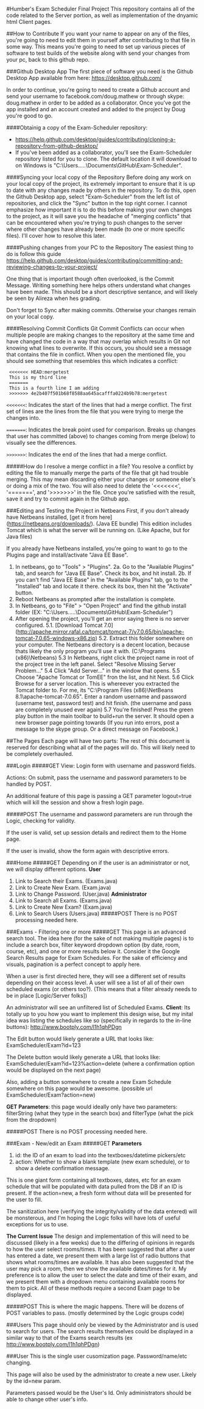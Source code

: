 #Humber's Exam Scheduler Final Project
This repository contains all of the code related to the Server portion, as well as implementation of the dnyamic html Client pages.

##How to Contribute
If you want your name to appear on any of the files, you're going to need to edit them in yourself after contributing to that file in some way. This means you're going to need to set up various pieces of software to test builds of the website along with send your changes from your pc, back to this github repo.

###Github Desktop App
The first piece of software you need is the Github Desktop App available from here: https://desktop.github.com/

In order to continue, you're going to need to create a Github account and send your username to facebook.com/doug.mathew or through skype: doug.mathew in order to be added as a collaborator. Once you've got the app installed and an account created and added to the project by Doug you're good to go.

####Obtainig a copy of the Exam-Scheduler repository:  
 - https://help.github.com/desktop/guides/contributing/cloning-a-repository-from-github-desktop/ 
 - If you've been added as a collaborator, you'll see the Exam-Scheduler repository listed for you to clone. The default location it will download to on Windows is "C:\Users\.....\Documents\GitHub\Exam-Scheduler".

####Syncing your local copy of the Repository
Before doing any work on your local copy of the project, its extremely important to ensure that it is up to date with any changes made by others in the repository. To do this, open the Github Desktop app, select "Exam-Scheduler" from the left list of repositories, and click the "Sync" button in the top right corner. I cannot emphasize how important it is to do this before making your own changes to the project, as it will save you the headache of "merging conflicts" that can be encountered when you're trying to push changes to the server where other changes have already been made (to one or more specific files). I'll cover how to resolve this later.
 
####Pushing changes from your PC to the Repository
The easiest thing to do is follow this guide  https://help.github.com/desktop/guides/contributing/committing-and-reviewing-changes-to-your-project/

One thing that is important though often overlooked, is the Commit Message. Writing something here helps others understand what changes have been made. This should be a short descriptive sentance, and will likely be seen by Alireza when hes grading.

Don't forget to Sync after making commits. Otherwise your changes remain on your local copy.

####Resolving Commit Conflicts
Git Commit Conflicts can occur when multiple people are making changes to the repository at the same time and have changed the code in a way that may overlap which results in Git not knowing what lines to overwrite. If this occurs, you should see a message that contains the file in conflict. When you open the mentioned file, you should see something that resembles this which indicates a conflict:
```
 <<<<<<< HEAD:mergetest
 This is my third line
 =======
 This is a fourth line I am adding
 >>>>>>> 4e2b407f501b68f8588aa645acafffa0224b9b78:mergetest
```
`<<<<<<<`: Indicates the start of the lines that had a merge conflict. The first set of lines are the lines from the file that you were trying to merge the changes into.

`=======`: Indicates the break point used for comparison. Breaks up changes that user has committed (above) to changes coming from merge (below) to visually see the differences.

`>>>>>>>`: Indicates the end of the lines that had a merge conflict.

#####How do I resolve a merge conflict in a file?
You resolve a conflict by editing the file to manually merge the parts of the file that git had trouble merging. This may mean discarding either your changes or someone else's or doing a mix of the two. You will also need to delete the '<<<<<<<', '=======', and '>>>>>>>' in the file. Once you're satisfied with the result, save it and try to commit again in the Github app.

###Editing and Testing the Project in Netbeans
First, if you don't already have Netbeans installed, [get it from here] (https://netbeans.org/downloads/). (Java EE bundle) This edition includes Tomcat which is what the server will be running on. (Like Apache, but for Java files)

If you already have Netbeans installed, you're going to want to go to the Plugins page and install/activate "Java EE Base".
1. In netbeans, go to "Tools" > "Plugins".
2a. Go to the "Available Plugins" tab, and search for "Java EE Base". Check its box, and hit install.
2b. If you can't find "Java EE Base" in the "Available Plugins" tab, go to the "Installed" tab and locate it there. check its box, then hit the "Activate" button.
3. Reboot Netbeans as prompted after the installation is complete.
4. In Netbeans, go to "File" > "Open Project" and find the github install folder (EX: "C:\Users\.....\Documents\GitHub\Exam-Scheduler")
5. After opening the project, you'll get an error saying there is no server configured.
  5.1. [Download Tomcat 7.0] (http://apache.mirror.rafal.ca/tomcat/tomcat-7/v7.0.65/bin/apache-tomcat-7.0.65-windows-x86.zip)
  5.2. Extract this folder somewhere on your computer. The Netbeans directory is a decent location, because thats likely the only program you'll use it with. (C:\Programs (x86)\Netbeans\)
  5.3 In Netbeans, right click the project name in root of the project tree in the left panel. Select "Resolve Missing Server Problem..."
  5.4 Click "Add Server..." in the window that opens.
  5.5 Choose "Apache Tomcat or TomEE" fron the list, and hit Next.
  5.6 Click Browse for a server location. This is whereever you extracted the Tomcat folder to. For me, its "C:\Program Files (x86)\NetBeans 8.1\apache-tomcat-7.0.65". Enter a random username and password (username test, password test) and hit finish. (the username and pass are completely unused ever again)
  5.7 You're finished! Press the green play button in the main toolbar to build+run the server. It should open a new browser page pointing towards (If you run into errors, post a message to the skype group. Or a direct message on Facebook.)
 


##The Pages
Each page will have two parts: The rest of this document is reserved for describing what all of the pages will do. This will likely need to be completely overhauled.

###Login
#####GET
View: Login form with username and password fields.

Actions: On submit, pass the username and password parameters to be handled by POST.

An additional feature of this page is passing a GET parameter logout=true which will kill the session and show a fresh login page.

#####POST
The username and password parameters are run through the Logic, checking for validity.

If the user is valid, set up session details and redirect them to the Home page.

If the user is invalid, show the form again with descriptive errors.

###Home
#####GET
Depending on if the user is an administrator or not, we will display different options.
**User**
1. Link to Search their Exams. (Exams.java)
2. Link to Create New Exam. (Exam.java)
3. Link to Change Password. (User.java)
**Administrator**
1. Link to Search all Exams. (Exams.java)
2. Link to Create New Exam? (Exam.java)
3. Link to Search Users (Users.java)
#####POST
There is no POST processing needed here.

###Exams - Filtering one or more
#####GET
This page is an advanced search tool. The idea here (for the sake of not making multiple pages) is to include a search box, filter keyword dropdown option (by date, room, course, etc), and one or more results below it. Consider it the Google Search Results page for Exam Schedules. For the sake of efficiency and visuals, pagination is a perfect concept to apply here.

When a user is first directed here, they will see a different set of results depending on their access level. A user will see a list of all of their own scheduled exams (or others too?). (This means that a filter already needs to be in place [Logic/Server folks])

An administrator will see an unfiltered list of Scheduled Exams.
**Client**: Its totally up to you how you want to implement this design wise, but my inital idea was listing the schedules like so (specifically in regards to the in-line buttons): http://www.bootply.com/l1h1qhPDgn

The Edit button would likely generate a URL that looks like: ExamScheduler/Exam?id=123

The Delete button would likely generate a URL that looks like: ExamScheduler/Exam?id=123%action=delete (where a confirmation option would be displayed on the next page)

Also, adding a button somewhere to create a new Exam Schedule somewhere on this page would be awesome. (possible url ExamScheduler/Exam?action=new)

**GET Parameters**: this page would ideally only have two parameters: filterString (what they type in the search box) and filterType (what the pick from the dropdown)

#####POST
There is no POST processing needed here.

###Exam - New/edit an Exam
#####GET
**Parameters**
1. id: the ID of an exam to load into the textboxes/datetime pickers/etc
2. action: Whether to show a blank template (new exam schedule), or to show a delete confirmation message.

This is one giant form containing all textboxes, dates, etc for an exam schedule that will be populated with data pulled from the DB if an ID is present. If the action=new, a fresh form without data will be presented for the user to fill.

The sanitization here (verifying the integrity/validity of the data entered) will be monsterous, and I'm hoping the Logic folks will have lots of useful exceptions for us to use.

**The Current Issue** The design and implementation of this will need to be discussed (likely in a few weeks) due to the differing of opinions in regards to how the user select rooms/times. It has been suggested that after a user has entered a date, we present them with a large list of radio buttons that shows what rooms/times are available. It has also been suggested that the user may pick a room, then we show the available dates/times for it. My preference is to allow the user to select the date and time of their exam, and we present them with a dropdown menu containing available rooms for them to pick. All of these methods require a second Exam page to be displayed.

#####POST
This is where the magic happens. There will be dozens of POST variables to pass. (mostly determined by the Logic groups code)


###Users
This page should only be viewed by the Administrator and is used to search for users. The search results themselves could be displayed in a similar way to that of the Exams search results (ex http://www.bootply.com/l1h1qhPDgn)

###User
This is the single user cusomization page. Password/name/etc changing.

This page will also be used by the administrator to create a new user. Likely by the id=new param.

Parameters passed would be the User's Id. Only administrators should be able to change other user's info.



